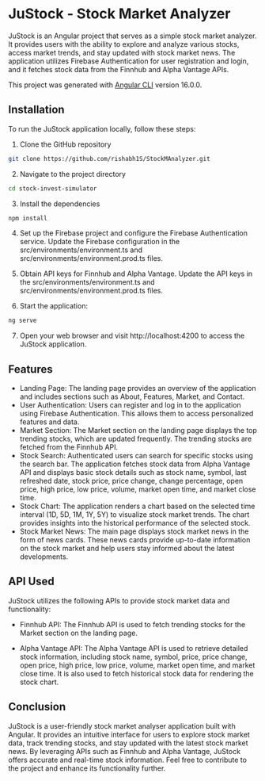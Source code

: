 
# JuStock - Stock Market Analyzer

JuStock is an Angular project that serves as a simple stock market analyzer. It provides users with the ability to explore and analyze various stocks, access market trends, and stay updated with stock market news. The application utilizes Firebase Authentication for user registration and login, and it fetches stock data from the Finnhub and Alpha Vantage APIs.

This project was generated with [Angular CLI](https://github.com/angular/angular-cli) version 16.0.0.

## Installation
To run the JuStock application locally, follow these steps:

1. Clone the GitHub repository

```bash 
git clone https://github.com/rishabh1S/StockMAnalyzer.git

```

2. Navigate to the project directory

```bash
cd stock-invest-simulator
```

3. Install the dependencies

```bash
npm install
```

4. Set up the Firebase project and configure the Firebase Authentication service. Update the Firebase configuration in the src/environments/environment.ts and src/environments/environment.prod.ts files.

5. Obtain API keys for Finnhub and Alpha Vantage. Update the API keys in the src/environments/environment.ts and src/environments/environment.prod.ts files.

6. Start the application:

```bash
ng serve
```

7. Open your web browser and visit http://localhost:4200 to access the JuStock application.
## Features

- Landing Page: The landing page provides an overview of the application and includes sections such as About, Features, Market, and Contact.
- User Authentication: Users can register and log in to the application using Firebase Authentication. This allows them to access personalized features and data.
- Market Section: The Market section on the landing page displays the top trending stocks, which are updated frequently. The trending stocks are fetched from the Finnhub API.
- Stock Search: Authenticated users can search for specific stocks using the search bar. The application fetches stock data from Alpha Vantage API and displays basic stock details such as stock name, symbol, last refreshed date, stock price, price change, change percentage, open price, high price, low price, volume, market open time, and market close time.
- Stock Chart: The application renders a chart based on the selected time interval (1D, 5D, 1M, 1Y, 5Y) to visualize stock market trends. The chart provides insights into the historical performance of the selected stock.
- Stock Market News: The main page displays stock market news in the form of news cards. These news cards provide up-to-date information on the stock market and help users stay informed about the latest developments.


## API Used

JuStock utilizes the following APIs to provide stock market data and functionality:

- Finnhub API: The Finnhub API is used to fetch trending stocks for the Market section on the landing page.

- Alpha Vantage API: The Alpha Vantage API is used to retrieve detailed stock information, including stock name, symbol, price, price change, open price, high price, low price, volume, market open time, and market close time. It is also used to fetch historical stock data for rendering the stock chart.


## Conclusion

JuStock is a user-friendly stock market analyser application built with Angular. It provides an intuitive interface for users to explore stock market data, track trending stocks, and stay updated with the latest stock market news. By leveraging APIs such as Finnhub and Alpha Vantage, JuStock offers accurate and real-time stock information. Feel free to contribute to the project and enhance its functionality further.
